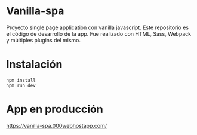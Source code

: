 # Vanilla-spa
Proyecto single page application con vanilla javascript. Este repositorio es el código de desarrollo de la app.
Fue realizado con HTML, Sass, Webpack y múltiples plugins del mismo.
# Instalación
```
npm install
npm run dev
```
# App en producción
https://vanilla-spa.000webhostapp.com/
